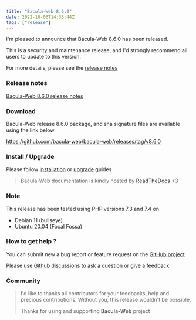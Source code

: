 ```yaml
---
title: "Bacula-Web 8.6.0"
date: 2022-10-06T14:35:44Z
tags: ["release"]
---
```


I'm pleased to announce that Bacula-Web 8.6.0 has been released.

<!--more-->

This is a security and maintenance release, and I'd strongly recommend all users to update to this version.

For more details, please see the [release notes](https://github.com/bacula-web/bacula-web/releases/tag/v8.6.0)

### Release notes

[Bacula-Web 8.6.0 release notes](https://github.com/bacula-web/bacula-web/releases/tag/v8.6.0)

### Download

Bacula-Web release 8.6.0 package, and sha signature files are available using the link below

https://github.com/bacula-web/bacula-web/releases/tag/v8.6.0

### Install / Upgrade

Please follow [installation](https://docs.bacula-web.org/en/latest/02_install/index.html) or [upgrade](https://docs.bacula-web.org/en/latest/02_install/upgrade.html) guides

> Bacula-Web documentation is kindly hosted by [ReadTheDocs](https://readthedocs.org/) <3

### Note

This release has been tested using PHP versions 7.3 and 7.4 on

- Debian 11 (bullseye)
- Ubuntu 20.04 (Focal Fossa)

### How to get help ?

You can submit new a bug report or feature request on the [GitHub project](https://github.com/bacula-web/bacula-web/issues)

Please use [Github discussions](https://github.com/bacula-web/bacula-web/discussions) to ask a question 
or give a feedback

### Community

> I'd like to thanks all contributors for your feedbacks, help and precious contributions.
> Without you, this release wouldn't be possible.
>
> Thanks for using and supporting **Bacula-Web** project

